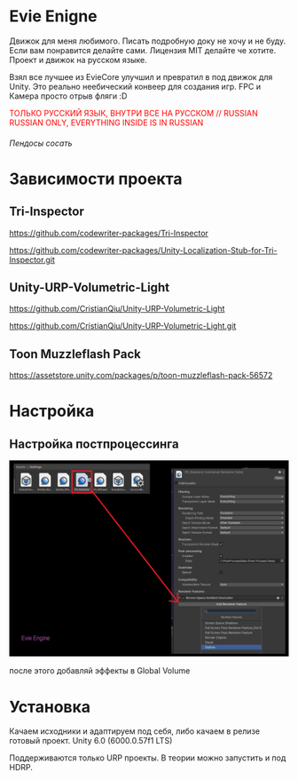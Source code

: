 # Evie Enigne

Движок для меня любимого. Писать подробную доку не хочу и не буду. Если вам понравится делайте сами. Лицензия MIT делайте че хотите. Проект и движок на русском языке.

Взял все лучшее из EvieCore улучшил и превратил в под движок для Unity. Это реально неебический конвеер для создания игр. FPC и Камера просто отрыв фляги :D

<span style="color: RED">ТОЛЬКО РУССКИЙ ЯЗЫК, ВНУТРИ ВСЕ НА РУССКОМ // RUSSIAN RUSSIAN ONLY, EVERYTHING INSIDE IS IN RUSSIAN</span>

<h6>Пендосы сосать</h6>

# Зависимости проекта

## Tri-Inspector

https://github.com/codewriter-packages/Tri-Inspector

https://github.com/codewriter-packages/Unity-Localization-Stub-for-Tri-Inspector.git

## Unity-URP-Volumetric-Light

https://github.com/CristianQiu/Unity-URP-Volumetric-Light 

https://github.com/CristianQiu/Unity-URP-Volumetric-Light.git

## Toon Muzzleflash Pack

https://assetstore.unity.com/packages/p/toon-muzzleflash-pack-56572

# Настройка

## Настройка постпроцессинга

![](./docs/guide01.png)

после этого добавляй эффекты в Global Volume

# Установка

Качаем исходники и адаптируем под себя, либо качаем в релизе готовый проект. Unity 6.0 (6000.0.57f1 LTS)

Поддерживаются только URP проекты. В теории можно запустить и под HDRP.